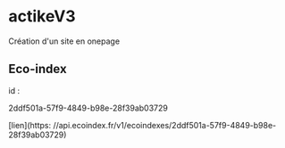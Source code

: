 # actikeV3

Création d'un site en onepage

## Eco-index

id :

2ddf501a-57f9-4849-b98e-28f39ab03729

[lien](https: //api.ecoindex.fr/v1/ecoindexes/2ddf501a-57f9-4849-b98e-28f39ab03729)

